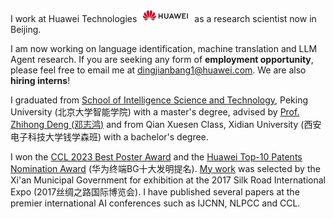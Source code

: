 I work at Huawei Technologies <img src='./images/huawei.jpg' style='width: 6em;'> as a research scientist now in Beijing. 

I am now working on language identification, machine translation and LLM Agent research. If you are seeking any form of **employment opportunity**, please feel free to email me at [dingjianbang1@huawei.com](mailto:dingjianbang1@huawei.com). We are also **hiring interns**!

I graduated from [School of Intelligence Science and Technology](https://sai.pku.edu.cn/index.htm), Peking University (北京大学智能学院) with a master's degree, advised by [Prof. Zhihong Deng (邓志鸿)](https://sai.pku.edu.cn/szdw/zzjs/dzh.htm) and from Qian Xuesen Class, Xidian University (西安电子科技大学钱学森班) with a bachelor's degree.

I won the [CCL 2023 Best Poster Award](http://cips-cl.org/?p=87826) and the [Huawei Top-10 Patents Nomination Award](https://www.huawei.com/cn/news/2022/6/ipr-2022) (华为终端BG十大发明提名). [My work](https://www.beidouunion.com/kjzy/news_349.html) was selected by the Xi'an Municipal Government for exhibition at the 2017 Silk Road International Expo (2017丝绸之路国际博览会). I have published several papers at the premier international AI conferences such as IJCNN, NLPCC and CCL. 
